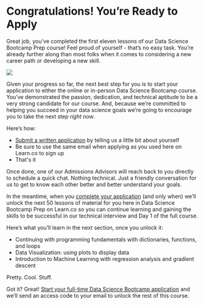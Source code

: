 
# Congratulations! You’re Ready to Apply

Great job, you’ve completed the first eleven lessons of our Data Science Bootcamp Prep course! Feel proud of yourself - that’s no easy task. You’re already further along than most folks when it comes to considering a new career path or developing a new skill.


![](https://s3.amazonaws.com/learn-verified/data-science-assets/great-congratulations-GIF.gif)

Given your progress so far, the next best step for you is to start your application to either the online or in-person Data Science Bootcamp course.  You’ve demonstrated the passion, dedication, and technical aptitude to be a very strong candidate for our course. And, because we’re committed to helping you succeed in your data science goals we’re going to encourage you to take the next step *right now*.

Here’s how:
* [Submit a written application](https://flatironschool.com/career-courses/data-science-bootcamp) by telling us a little bit about yourself
* Be sure to use the same email when applying as you used here on Learn.co to sign up
* That's it

Once done, one of our Admissions Advisors will reach back to you directly to schedule a quick chat. Nothing technical. Just a friendly conversation for us to get to know each other better and better understand your goals.

In the meantime, when you [complete your application](https://flatironschool.com/career-courses/data-science-bootcamp) (and only when) we’ll unlock the next 50 lessons of material for you here in Data Science Bootcamp Prep on Learn.co so you can continue learning and gaining the skills to be successful in our technical interview and Day 1 of the full course.


Here’s what you’ll learn in the next section, once you unlock it:

* Continuing with programming fundamentals with dictionaries, functions, and loops
* Data Visualization: using plots to display data
* Introduction to Machine Learning with regression analysis and gradient descent

Pretty. Cool. Stuff.


Got it? Great! [Start your full-time Data Science Bootcamp application](https://flatironschool.com/career-courses/data-science-bootcamp) and we’ll send an access code to your email to unlock the rest of this course.
